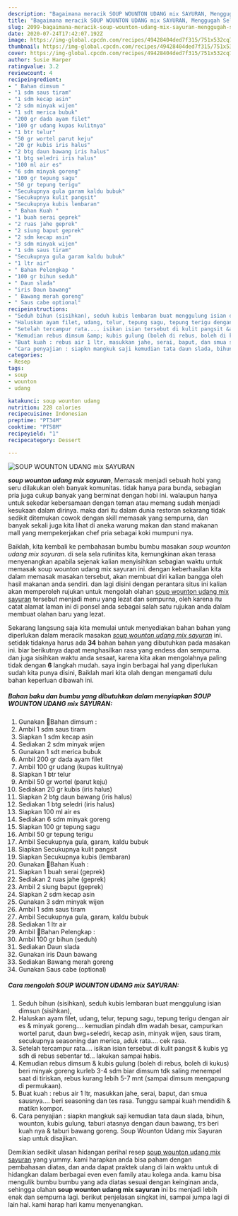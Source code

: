 ```yaml
---
description: "Bagaimana meracik SOUP WOUNTON UDANG mix SAYURAN, Menggugah Selera"
title: "Bagaimana meracik SOUP WOUNTON UDANG mix SAYURAN, Menggugah Selera"
slug: 2099-bagaimana-meracik-soup-wounton-udang-mix-sayuran-menggugah-selera
date: 2020-07-24T17:42:07.192Z
image: https://img-global.cpcdn.com/recipes/49428404ded7f315/751x532cq70/soup-wounton-udang-mix-sayuran-foto-resep-utama.jpg
thumbnail: https://img-global.cpcdn.com/recipes/49428404ded7f315/751x532cq70/soup-wounton-udang-mix-sayuran-foto-resep-utama.jpg
cover: https://img-global.cpcdn.com/recipes/49428404ded7f315/751x532cq70/soup-wounton-udang-mix-sayuran-foto-resep-utama.jpg
author: Susie Harper
ratingvalue: 3.2
reviewcount: 4
recipeingredient:
- " Bahan dimsum "
- "1 sdm saus tiram"
- "1 sdm kecap asin"
- "2 sdm minyak wijen"
- "1 sdt merica bubuk"
- "200 gr dada ayam filet"
- "100 gr udang kupas kulitnya"
- "1 btr telur"
- "50 gr wortel parut keju"
- "20 gr kubis iris halus"
- "2 btg daun bawang iris halus"
- "1 btg seledri iris halus"
- "100 ml air es"
- "6 sdm minyak goreng"
- "100 gr tepung sagu"
- "50 gr tepung terigu"
- "Secukupnya gula garam kaldu bubuk"
- "Secukupnya kulit pangsit"
- "Secukupnya kubis lembaran"
- " Bahan Kuah "
- "1 buah serai geprek"
- "2 ruas jahe geprek"
- "2 siung baput geprek"
- "2 sdm kecap asin"
- "3 sdm minyak wijen"
- "1 sdm saus tiram"
- "Secukupnya gula garam kaldu bubuk"
- "1 ltr air"
- " Bahan Pelengkap "
- "100 gr bihun seduh"
- " Daun slada"
- "iris Daun bawang"
- " Bawang merah goreng"
- " Saus cabe optional"
recipeinstructions:
- "Seduh bihun (sisihkan), seduh kubis lembaran buat menggulung isian dimsun (sisihkan),"
- "Haluskan ayam filet, udang, telur, tepung sagu, tepung terigu dengan air es &amp; minyak goreng.... kemudian pindah dlm wadah besar, campurkan wortel parut, daun bwg+seledri, kecap asin, minyak wijen, saus tiram, secukupnya seasoning dan merica, aduk rata.... cek rasa."
- "Setelah tercampur rata.... isikan isian tersebut di kulit pangsit &amp; kubis yg sdh di rebus sebentar td... lakukan sampai habis."
- "Kemudian rebus dimsum &amp; kubis gulung (boleh di rebus, boleh di kukus) beri minyak goreng kurleb 3-4 sdm biar dimsum tdk saling menempel saat di tiriskan, rebus kurang lebih 5-7 mnt (sampai dimsum mengapung di permukaan)."
- "Buat kuah : rebus air 1 ltr, masukkan jahe, serai, baput, dan smua sausnya.... beri seasoning dan tes rasa. Tunggu sampai kuah mendidih &amp; matikn kompor."
- "Cara penyajian : siapkn mangkuk saji kemudian tata daun slada, bihun, wounton, kubis gulung, taburi atasnya dengan daun bawang, trs beri kuah nya &amp; taburi bawang goreng. Soup Wounton Udang mix Sayuran siap untuk disajikan."
categories:
- Resep
tags:
- soup
- wounton
- udang

katakunci: soup wounton udang 
nutrition: 228 calories
recipecuisine: Indonesian
preptime: "PT34M"
cooktime: "PT58M"
recipeyield: "1"
recipecategory: Dessert

---
```



![SOUP WOUNTON UDANG mix SAYURAN](https://img-global.cpcdn.com/recipes/49428404ded7f315/751x532cq70/soup-wounton-udang-mix-sayuran-foto-resep-utama.jpg)

<b><i>soup wounton udang mix sayuran</i></b>, Memasak menjadi sebuah hobi yang seru dilakukan oleh banyak komunitas. tidak hanya para bunda, sebagian pria juga cukup banyak yang berminat dengan hobi ini. walaupun hanya untuk sekedar kebersamaan dengan teman atau memang sudah menjadi kesukaan dalam dirinya. maka dari itu dalam dunia restoran sekarang tidak sedikit ditemukan cowok dengan skill memasak yang sempurna, dan banyak sekali juga kita lihat di aneka warung makan dan stand makanan mall yang mempekerjakan chef pria sebagai koki mumpuni nya.



Baiklah, kita kembali ke pembahasan bumbu bumbu masakan <i>soup wounton udang mix sayuran</i>. di sela sela rutinitas kita, kemungkinan akan terasa menyenangkan apabila sejenak kalian menyisihkan sebagian waktu untuk memasak soup wounton udang mix sayuran ini. dengan keberhasilan kita dalam memasak masakan tersebut, akan membuat diri kalian bangga oleh hasil makanan anda sendiri. dan lagi disini dengan perantara situs ini kalian akan memperoleh rujukan untuk mengolah olahan <u>soup wounton udang mix sayuran</u> tersebut menjadi menu yang lezat dan sempurna, oleh karena itu catat alamat laman ini di ponsel anda sebagai salah satu rujukan anda dalam membuat olahan baru yang lezat.


Sekarang langsung saja kita memulai untuk menyediakan bahan bahan yang diperlukan dalam meracik masakan <u><i>soup wounton udang mix sayuran</i></u> ini. setidak tidaknya harus ada <b>34</b> bahan bahan yang dibutuhkan pada masakan ini. biar berikutnya dapat menghasilkan rasa yang endess dan sempurna. dan juga sisihkan waktu anda sesaat, karena kita akan mengolahnya paling tidak dengan <b>6</b> langkah mudah. saya ingin berbagai hal yang diperlukan sudah kita punya disini, Baiklah mari kita olah dengan mengamati dulu bahan keperluan dibawah ini.

<!--inarticleads1-->

##### Bahan baku dan bumbu yang dibutuhkan dalam menyiapkan SOUP WOUNTON UDANG mix SAYURAN:

1. Gunakan  🦁Bahan dimsum :
1. Ambil 1 sdm saus tiram
1. Siapkan 1 sdm kecap asin
1. Sediakan 2 sdm minyak wijen
1. Gunakan 1 sdt merica bubuk
1. Ambil 200 gr dada ayam filet
1. Ambil 100 gr udang (kupas kulitnya)
1. Siapkan 1 btr telur
1. Ambil 50 gr wortel (parut keju)
1. Sediakan 20 gr kubis (iris halus)
1. Siapkan 2 btg daun bawang (iris halus)
1. Sediakan 1 btg seledri (iris halus)
1. Siapkan 100 ml air es
1. Sediakan 6 sdm minyak goreng
1. Siapkan 100 gr tepung sagu
1. Ambil 50 gr tepung terigu
1. Ambil Secukupnya gula, garam, kaldu bubuk
1. Siapkan Secukupnya kulit pangsit
1. Siapkan Secukupnya kubis (lembaran)
1. Gunakan  🦁Bahan Kuah :
1. Siapkan 1 buah serai (geprek)
1. Sediakan 2 ruas jahe (geprek)
1. Ambil 2 siung baput (geprek)
1. Siapkan 2 sdm kecap asin
1. Gunakan 3 sdm minyak wijen
1. Ambil 1 sdm saus tiram
1. Ambil Secukupnya gula, garam, kaldu bubuk
1. Sediakan 1 ltr air
1. Ambil  🦁Bahan Pelengkap :
1. Ambil 100 gr bihun (seduh)
1. Sediakan  Daun slada
1. Gunakan iris Daun bawang
1. Sediakan  Bawang merah goreng
1. Gunakan  Saus cabe (optional)




<!--inarticleads2-->

##### Cara mengolah SOUP WOUNTON UDANG mix SAYURAN:

1. Seduh bihun (sisihkan), seduh kubis lembaran buat menggulung isian dimsun (sisihkan),
1. Haluskan ayam filet, udang, telur, tepung sagu, tepung terigu dengan air es &amp; minyak goreng.... kemudian pindah dlm wadah besar, campurkan wortel parut, daun bwg+seledri, kecap asin, minyak wijen, saus tiram, secukupnya seasoning dan merica, aduk rata.... cek rasa.
1. Setelah tercampur rata.... isikan isian tersebut di kulit pangsit &amp; kubis yg sdh di rebus sebentar td... lakukan sampai habis.
1. Kemudian rebus dimsum &amp; kubis gulung (boleh di rebus, boleh di kukus) beri minyak goreng kurleb 3-4 sdm biar dimsum tdk saling menempel saat di tiriskan, rebus kurang lebih 5-7 mnt (sampai dimsum mengapung di permukaan).
1. Buat kuah : rebus air 1 ltr, masukkan jahe, serai, baput, dan smua sausnya.... beri seasoning dan tes rasa. Tunggu sampai kuah mendidih &amp; matikn kompor.
1. Cara penyajian : siapkn mangkuk saji kemudian tata daun slada, bihun, wounton, kubis gulung, taburi atasnya dengan daun bawang, trs beri kuah nya &amp; taburi bawang goreng. Soup Wounton Udang mix Sayuran siap untuk disajikan.




Demikian sedikit ulasan hidangan perihal resep <u>soup wounton udang mix sayuran</u> yang yummy. kami harapkan anda bisa paham dengan pembahasan diatas, dan anda dapat praktek ulang di lain waktu untuk di hidangkan dalam berbagai even even family atau kolega anda. kamu bisa mengulik bumbu bumbu yang ada diatas sesuai dengan keinginan anda, sehingga olahan <b>soup wounton udang mix sayuran</b> ini bs menjadi lebih enak dan sempurna lagi. berikut penjelasan singkat ini, sampai jumpa lagi di lain hal. kami harap hari kamu menyenangkan.
